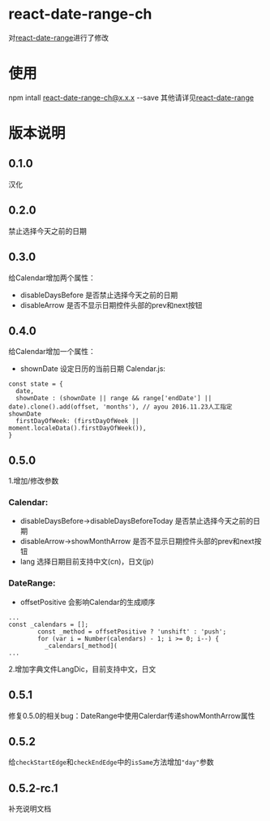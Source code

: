 # react-date-range-ch
对[react-date-range](https://github.com/Adphorus/react-date-range)进行了修改

# 使用
npm intall react-date-range-ch@x.x.x --save
其他请详见[react-date-range](https://github.com/Adphorus/react-date-range)

# 版本说明
## 0.1.0
汉化

## 0.2.0
禁止选择今天之前的日期

## 0.3.0
给Calendar增加两个属性：
* disableDaysBefore 是否禁止选择今天之前的日期
* disableArrow 是否不显示日期控件头部的prev和next按钮

## 0.4.0
给Calendar增加一个属性：
* shownDate 设定日历的当前日期
Calendar.js:
```
const state = {
  date,
  shownDate : (shownDate || range && range['endDate'] || date).clone().add(offset, 'months'), // ayou 2016.11.23人工指定shownDate
  firstDayOfWeek: (firstDayOfWeek || moment.localeData().firstDayOfWeek()),
}
```

## 0.5.0
1.增加/修改参数
### Calendar:
* disableDaysBefore->disableDaysBeforeToday  是否禁止选择今天之前的日期
* disableArrow->showMonthArrow 是否不显示日期控件头部的prev和next按钮
* lang 选择日期目前支持中文(cn)，日文(jp)

### DateRange:
* offsetPositive 会影响Calendar的生成顺序
```
...
const _calendars = [];
        const _method = offsetPositive ? 'unshift' : 'push';
        for (var i = Number(calendars) - 1; i >= 0; i--) {
          _calendars[_method](
...
```
2.增加字典文件LangDic，目前支持中文，日文

## 0.5.1
修复0.5.0的相关bug：DateRange中使用Calerdar传递showMonthArrow属性

## 0.5.2
给``checkStartEdge``和``checkEndEdge``中的``isSame``方法增加``"day"``参数

## 0.5.2-rc.1
补充说明文档
